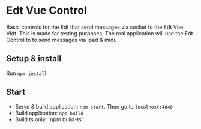 # Edt Vue Control
Basic controls for the Edt that send messages via socket to the Edt Vue Vidt. 
This is made for testing purposes. The real application will use the Edt-Control to to send messages via ipad & midi.

## Setup & install
Run `npm install`

## Start

* Serve & build application: `npm start`. Then go to `localhost:4040`
* Build application: `npm build`
* Build ts only: `npm build-ts'

